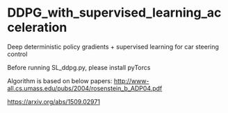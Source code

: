 # DDPG_with_supervised_learning_acceleration
Deep deterministic policy gradients + supervised learning for car steering control

Before running SL_ddpg.py, please install pyTorcs

Algorithm is based on below papers:
http://www-all.cs.umass.edu/pubs/2004/rosenstein_b_ADP04.pdf

https://arxiv.org/abs/1509.02971
